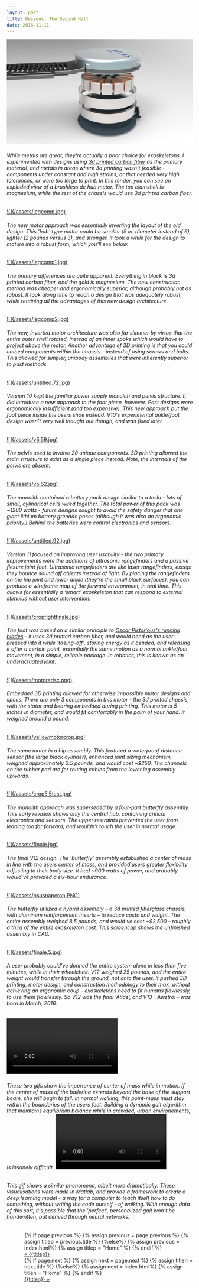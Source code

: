 ```yaml
---
layout: post
title: Designs, The Second Half
date: 2016-11-11
---
```

<a href="/assets/detailedmotor.jpg" target="_blank">![](/assets/detailedmotor.jpg)</a>
<h6>While metals are great, they're actually a poor choice for exoskeletons. I experimented with designs using <a href="https://markforged.com/" target="_blank">3d printed carbon fiber</a> as the primary material, and metals in areas where 3d printing wasn't feasible - components under constant and high strains, or  that needed very high tolerances, or were too large to print. In this render, you can see an exploded view of a brushless dc hub motor. The top clamshell is magnesium, while the rest of the chassis would use 3d printed carbon fiber.</h6>
<a href="/assets/legcomp.jpg" target="_blank">![](/assets/legcomp.jpg)</a>
<h6>The new motor approach was essentially inverting the layout of the old design. This 'hub' type motor could be smaller (5 in. diameter instead of 6), lighter (2 pounds versus 3), and stronger. It took a while for the design to mature into a robust form, which you'll see below.</h6>
<a href="/assets/legcomp1.jpg" target="_blank">![](/assets/legcomp1.jpg)</a>
<h6>The primary differences are quite apparent. Everything in black is 3d printed carbon fiber, and the gold is magnesium. The new construction method was cheaper and ergonomically superior, although probably not as robust. It took along time to reach a design that was adequately robust, while retaining all the advantages of this new design architecture.</h6>
<a href="/assets/legcomp2.jpg" target="_blank">![](/assets/legcomp2.jpg)</a>
<h6>The new, inverted motor architecture was also far slimmer by virtue that the entire outer shell rotated, instead of an inner spoke which would have to project above the motor. Another advantage of 3D printing is that you could embed components within the chassis - instead of using screws and bolts. This allowed for simpler, unibody assemblies that were inherently superior to past methods.</h6>
<a href="/assets/untitled.72.jpg" target="_blank">![](/assets/untitled.72.jpg)</a>
<h6>Version 10 kept the familiar power supply monolith and pelvis structure. It did introduce a new approach to the foot piece, however. Past designs were ergonomically insufficient (and too expensive). This new approach put the foot piece inside the users shoe instead. V10's experimental ankle/foot design wasn't very well thought out though, and was fixed later.</h6>
<a href="/assets/v5.59.jpg" target="_blank">![](/assets/v5.59.jpg)</a>
<h6>The pelvis used to involve 20 unique components. 3D printing allowed the main structure to exist as a single piece instead. Note, the internals of the pelvis are absent. </h6>
<a href="/assets/v5.62.jpg" target="_blank">![](/assets/v5.62.jpg)</a>
<h6>The monolith contained a battery pack design similar to a tesla - lots of small, cylindrical cells wired together. The total power of this pack was ~1200 watts - future designs sought to avoid the safety danger that one giant lithium battery grenade poses (although it was also an ergonomic priority.) Behind the batteries were control electronics and sensors.</h6>
<a href="/assets/untitled.92.jpg" target="_blank">![](/assets/untitled.92.jpg)</a>
<h6>Version 11 focused on improving user usability - the two primary improvements were the additions of ultrasonic rangefinders and a passive flexure joint foot. Ultrasonic rangefinders are like laser rangefinders, except they bounce sound off objects instead of light. By placing the rangefinders on the hip joint and lower ankle (they're the small black surfaces), you can produce a wireframe map of the forward environment, in real time. This allows for essentially a ‘smart’ exoskeleton that can respond to external stimulus without user intervention.</h6>
<a href="/assets/croprightfinale.jpg" target="_blank">![](/assets/croprightfinale.jpg)</a>
<h6>The foot was based on a similar principle to <a href="https://en.wikipedia.org/wiki/Mechanics_of_Oscar_Pistorius'_running_blades
" target="_blank">Oscar Pistorious's running blades</a> - it uses 3d printed carbon fiber, and would bend as the user pressed into it while 'toeing-off', storing energy as it bended, and releasing it after a certain point, essentially the same motion as a normal ankle/foot movement, in a simple, reliable package. In robotics, this is known as an <a href="http://underactuated.csail.mit.edu/underactuated.html" target="_blank">underactuated joint</a>.</h6>
<a href="/assets/motoradsc.png" target="blank">![](/assets/motoradsc.png)</a>
<h6>Embedded 3D printing allowed for otherwise impossible motor designs and specs. There are only 3 components in this motor - the 3d printed chassis, with the stator and bearing embedded during printing. This motor is 5 inches in diameter, and would fit comfortably in the palm of your hand. It weighed around a pound. </h6>
<a href="/assets/yellowmotorcrop.jpg" target="blank">![](/assets/yellowmotorcrop.jpg)</a>
<h6>The same motor in a hip assembly. This featured a waterproof distance sensor (the large black cylinder), enhanced joint sizing mechanism, weighed approximately 2.5 pounds, and would cost ~$250. The channels on the rubber pad are for routing cables from the lower leg assembly upwards.</h6>
<a href="/assets/crop5.5test.jpg" target="_blank">![](/assets/crop5.5test.jpg)</a>
<h6>The monolith approach was superseded by a four-part butterfly assembly. This early revision shows only the central hub, containing critical electronics and sensors. The upper restraints prevented the user from leaning too far forward, and wouldn’t touch the user in normal usage.</h6>
<a href="/assets/finale.jpg" target="_blank">![](/assets/finale.jpg)</a>
<h6>The final V12 design. The ‘butterfly’ assembly established a center of mass in line with the users center of mass, and provided users greater flexibility adjusting to their body size. It had ~900 watts of power, and probably would’ve provided a six-hour endurance. </h6>
<a href="assets/psusnapcrop.PNG" target="_blank">![](/assets/psusnapcrop.PNG)</a>
<h6>The butterfly utilized a hybrid assembly – a 3d printed fiberglass chassis, with aluminum reinforcement inserts – to reduce costs and weight. The entire assembly weighed 8.5 pounds, and would’ve cost ~$2,500 – roughly a third of the entire exoskeleton cost. This screencap shows the unfinished assembly in CAD.</h6>
<a href="/assets/finale.5.jpg" target="_blank">![](/assets/finale.5.jpg)</a>
<h6>A user probably could’ve donned the entire system alone in less than five minutes, while in their wheelchair. V12 weighed 25 pounds, and the entire weight would transfer through the ground, not onto the user. It pushed 3D printing, motor design, and construction methodology to their max, without achieving an ergonomic coup - exoskeletons need to fit humans flawlessly, to use them flawlessly. So V12 was the final ‘Atlas’, and V13 - Awstrol - was born in March, 2016.</h6>
<video controls autoplay>
    <source src="/assets/balancebeam.mp4">
</video>
<h6>These two gifs show the importance of center of mass while in motion. If the center of mass of the ballerina extends beyond the base of the support beam, she will begin to fall. In normal walking, this point-mass must stay within the boundaries of the users feet. Building a dynamic gait algorithm that maintains equilibrium balance while in crowded, urban environements, is insanely difficult.
<video controls autoplay>
    <source src="/assets/testCOManalysis.mp4">
</video>
<h6> This gif shows a similar phenomena, albeit more dramatically. These visualisations were made in Matlab, and provide a framework to create a deep learning model - a way for a computer to teach itself how to do something, without writing the code ourself - of walking. With enough data of this sort, it's possible that the 'perfect', personalized gait won't be handwritten, but derived through neural networks.</h6>
<ul class="footer">
    <ul class="button">
        {% if page.previous %}
            {% assign previous = page.previous %}
            {% assign titlep = previous.title %}
        {%else%}
            {% assign previous = index.html%}
            {% assign titlep = "Home" %}
        {% endif %}
        <div class="button0"><a href="{{site.baseurl}}{{previous.url}}">&laquo; {{titlep}}</a></div>
        {% if page.next %}
            {% assign next = page.next %}
            {% assign titlen = next.title %}
        {%else%}
            {% assign next = index.html%}
            {% assign titlen = "Home" %}
        {% endif %}
        <div class="button0"><a href="{{site.baseurl}}{{next.url}}">{{titlen}} &raquo;</a></div>         
    </ul>
</ul>

